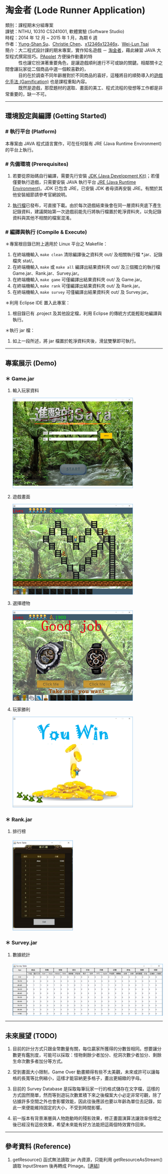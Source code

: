 # 淘金者 (Lode Runner Application)

類別：課程期末分組專案<br>
課號：NTHU, 10310 CS241001, 軟體實驗 (Software Studio)<br>
時程：2014 年 12 月 ~ 2015 年 1 月，為期 6 週<br>
作者：[Yung-Shan Su](https://github.com/yungshansu)、[Christie Chen](https://github.com/may811204)、[x12346x12346x](https://github.com/x12346x12346x)、[Wei-Lun Tsai](https://github.com/alan23273850)<br>
簡介：大二程式設計課的期末專案，實作知名遊戲 － [淘金者](http://loderunnerwebgame.com/game/)，藉此練習 JAVA 大型程式撰寫技巧。[PApplet](https://processing.github.io/processing-javadocs/core/index.html?processing/core/PApplet.html) 方便操作動畫的特<br>
　　　性也讓它扮演著重要角色，是讓遊戲順利進行不可或缺的關鍵。相鄰關卡之間會讓玩家從二個商品中選一個較喜歡的，<br>
　　　目的在於調查不同年齡層對於不同商品的喜好，這種將目的順勢導入的[遊戲化手法 (Gamification)](http://sdachen.blogspot.tw/2013/10/what-is-gamification.html) 也是課程重點內容。<br>
　　　既然是遊戲，那麼題材的選取、畫面的美工、程式流程的發想等工作都是非常重要的，缺一不可。<br>

---

## 環境設定與編譯 (Getting Started)

### # 執行平台 (Platform)

本專案由 JAVA 程式語言實作，可在任何裝有 JRE (Java Runtime Environment) 的平台上執行。

### # 先備環境 (Prerequisites)

1. 若要從原始碼自行編譯，需要先行安裝 [JDK (Java Development Kit)](http://www.oracle.com/technetwork/java/javase/downloads/jdk9-downloads-3848520.html)；若僅僅要執行遊戲，只需要安裝 JAVA 執行平台 [JRE (Java Runtime Environment)](http://www.oracle.com/technetwork/java/javase/downloads/jre9-downloads-3848532.html)。JDK 已包含 JRE，已安裝 JDK 者毋須再安裝 JRE。有關於其他安裝細節請參考官網說明。

2. [執行檔](https://github.com/alan23273850/Lode-Runner-Application/releases/latest)已發布，可直接下載。由於每次遊戲結束後會在同一層資料夾底下產生記錄資料，建議開始第一次遊戲前能先行將執行檔置於乾淨資料夾，以免記錄資料與其他不相關的檔案混淆。

### # 編譯與執行 (Compile & Execute)

＊專案根目錄已附上適用於 Linux 平台之 Makefile：
1. 在終端機輸入 `make clean` 清除編譯後之資料夾 out/ 及相關執行檔 *.jar、記錄檔夾 stat/。
2. 在終端機輸入 `make` 或 `make all` 編譯出結果資料夾 out/ 及三個獨立的執行檔 Game.jar、Rank.jar、Survey.jar。
3. 在終端機輸入 `make game` 可僅編譯出結果資料夾 out/ 及 Game.jar。
4. 在終端機輸入 `make rank` 可僅編譯出結果資料夾 out/ 及 Rank.jar。
5. 在終端機輸入 `make survey` 可僅編譯出結果資料夾 out/ 及 Survey.jar。

＊利用 Eclipse IDE 置入此專案：
1. 根目錄已有 .project 及其他設定檔，利用 Eclipse 的傳統方式能輕鬆地編譯與執行。

＊執行 jar 檔：
1. 如上一段所述，將 jar 檔置於乾淨資料夾後，滑鼠雙擊即可執行。

---

## 專案展示 (Demo)

### ＊ Game.jar
1. 輸入玩家資料
    <div><img src="README/demo1.PNG" width="80%"></div>

2. 遊戲畫面
    <div><img src="README/demo2.PNG" width="80%"></div>

3. 選擇禮物
    <div><img src="README/demo3.PNG" width="80%"></div>

5. 玩家勝利
    <div><img src="README/demo5.PNG" width="80%"></div>

### ＊ Rank.jar
1. 排行榜<br>
　　<div><img src="README/demo6.PNG" width="40%"></div>

### ＊ Survey.jar
1. 數據統計<br>
　　<div><img src="README/demo7.PNG"></div>

---

## 未來展望 (TODO)

1. 目前的計分方式只跟金幣數量有關，每位贏家所獲得的分數皆相同。想要讓分數更有鑑別度，可能可以採取：怪物剩餘少者加分、挖洞次數少者加分、剩餘生命次數多者加分等方式。

2. 受到畫面大小限制，Game Over 動畫顯得有些不太美觀，未來或許可以讓每格的長寬等比例縮小，這樣才能容納更多格子，畫出更細緻的字母。

3. 目前的 Survey Database 是採取每筆玩家一行的格式儲存在文字檔，這樣的方式固然簡單，然而等到遊玩次數累積下來之後檔案大小必定非常可觀，除了佔據許多空間之外也會影響效能，因此往後應該也要以年齡為單位去記錄，如此一來便能維持固定的大小，不受到時間影響。

4. 前一版本有背景漸層與人物跑動時的殘影效果，修正畫圖演算法讓效率倍增之後已經沒有這些效果，希望未來能有好方法能把這兩個特效實作回來。

---

## 參考資料 (Reference)

1. getResource() 函式無法讀取 jar 內資源，只能利用 getResourceAsStream() 讀取 InputStream 後再轉成 PImage。[[連結](https://forum.processing.org/one/topic/converting-bufferedimage-to-pimage#25080000000340208.html)]
